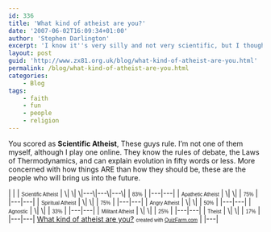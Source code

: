 ```yaml
---
id: 336
title: 'What kind of atheist are you?'
date: '2007-06-02T16:09:34+01:00'
author: 'Stephen Darlington'
excerpt: 'I know it''s very silly and not very scientific, but I thought it might be fun to do this quiz. The results might have different if I''d known who some of the people they were asking about were!'
layout: post
guid: 'http://www.zx81.org.uk/blog/what-kind-of-atheist-are-you.html'
permalink: /blog/what-kind-of-atheist-are-you.html
categories:
    - Blog
tags:
    - faith
    - fun
    - people
    - religion
---
```


You scored as **Scientific Atheist**, These guys rule. I’m not one of them myself, although I play one online. They know the rules of debate, the Laws of Thermodynamics, and can explain evolution in fifty words or less. More concerned with how things ARE than how they should be, these are the people who will bring us into the future.

|  | \| <font face="Arial" size="1">Scientific Atheist</font> \| \\|  \\| \\|---\\|---\\|---\\| \| <font face="Arial" size="1">83%</font> \| \|---\|---\| \| <font face="Arial" size="1">Apathetic Atheist</font> \| \\|  \\| \| <font face="Arial" size="1">75%</font> \| \|---\|---\| \| <font face="Arial" size="1">Spiritual Atheist</font> \| \\|  \\| \| <font face="Arial" size="1">75%</font> \| \|---\|---\| \| <font face="Arial" size="1">Angry Atheist</font> \| \\|  \\| \| <font face="Arial" size="1">50%</font> \| \|---\|---\| \| <font face="Arial" size="1">Agnostic</font> \| \\|  \\| \| <font face="Arial" size="1">33%</font> \| \|---\|---\| \| <font face="Arial" size="1">Militant Atheist</font> \| \\|  \\| \| <font face="Arial" size="1">25%</font> \| \|---\|---\| \| <font face="Arial" size="1">Theist</font> \| \\|  \\| \| <font face="Arial" size="1">17%</font> \| \|---\|---\|  [What kind of atheist are you?](http://quizfarm.com/run.php/Quiz?quiz_id=34703)   <font face="Arial" size="1">created with [QuizFarm.com](http://quizfarm.com)</font> |
|---|